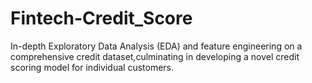 # Fintech-Credit_Score
In-depth Exploratory Data Analysis (EDA) and feature engineering on a comprehensive credit dataset,culminating in developing a novel credit scoring model for individual customers.
